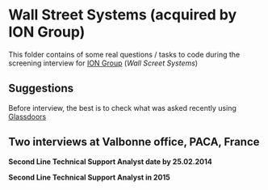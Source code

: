 # Wall Street Systems (acquired by ION Group)

This folder contains of some real questions / tasks to code during the screening interview for [ION Group](https://iongroup.com/) (*Wall Screet Systems*)

## Suggestions
Before interview, the best is to check what was asked recently using [Glassdoors](https://www.glassdoor.com/index.htm)


##  Two interviews at Valbonne office, PACA, France

**Second Line Technical Support Analyst date by 25.02.2014**

**Second Line Technical Support Analyst in 2015** 
